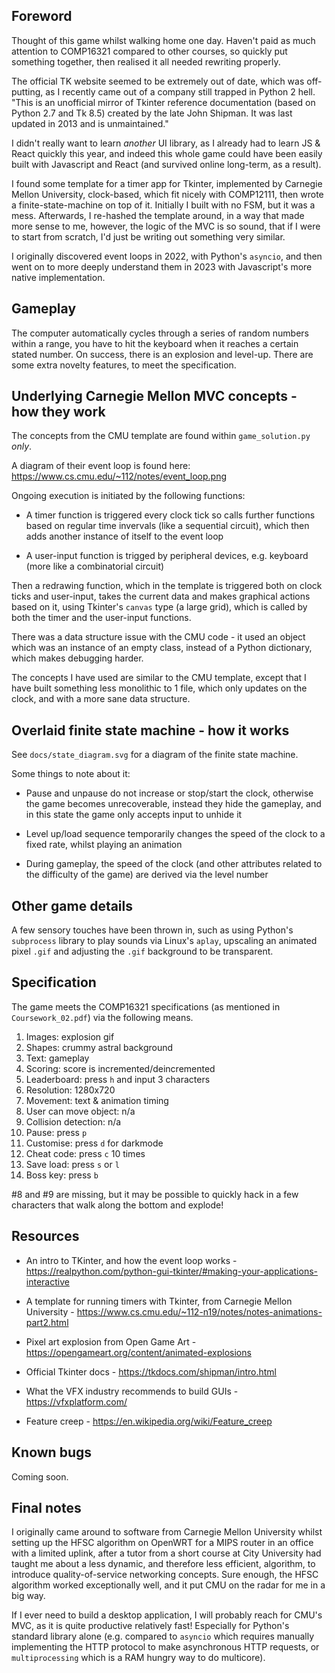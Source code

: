 
##  Foreword

Thought of this game whilst walking home one day. Haven't paid as much
attention to COMP16321 compared to other courses, so quickly put
something together, then realised it all needed rewriting properly.

The official TK website seemed to be extremely out of date, which was
off-putting, as I recently came out of a company still trapped in
Python 2 hell. "This is an unofficial mirror of Tkinter reference
documentation (based on Python 2.7 and Tk 8.5) created by the late
John Shipman.  It was last updated in 2013 and is unmaintained."

I didn't really want to learn *another* UI library, as I already had
to learn JS & React quickly this year, and indeed this whole game
could have been easily built with Javascript and React (and survived
online long-term, as a result).

I found some template for a timer app for Tkinter, implemented by
Carnegie Mellon University, clock-based, which fit nicely with
COMP12111, then wrote a finite-state-machine on top of it. Initially I
built with no FSM, but it was a mess. Afterwards, I re-hashed the
template around, in a way that made more sense to me, however, the
logic of the MVC is so sound, that if I were to start from scratch,
I'd just be writing out something very similar.

I originally discovered event loops in 2022, with Python's `asyncio`,
and then went on to more deeply understand them in 2023 with
Javascript's more native implementation.


##  Gameplay

The computer automatically cycles through a series of random numbers
within a range, you have to hit the keyboard when it reaches a certain
stated number. On success, there is an explosion and level-up. There
are some extra novelty features, to meet the specification.


##  Underlying Carnegie Mellon MVC concepts - how they work

The concepts from the CMU template are found within `game_solution.py`
*only*.

A diagram of their event loop is found here:
https://www.cs.cmu.edu/~112/notes/event_loop.png

Ongoing execution is initiated by the following functions:

- A timer function is triggered every clock tick so calls further
  functions based on regular time invervals (like a sequential
  circuit), which then adds another instance of itself to the event
  loop

- A user-input function is trigged by peripheral devices,
  e.g. keyboard (more like a combinatorial circuit)

Then a redrawing function, which in the template is triggered both on
clock ticks and user-input, takes the current data and makes graphical
actions based on it, using Tkinter's `canvas` type (a large grid),
which is called by both the timer and the user-input functions.

There was a data structure issue with the CMU code - it used an object
which was an instance of an empty class, instead of a Python
dictionary, which makes debugging harder.

The concepts I have used are similar to the CMU template, except that
I have built something less monolithic to 1 file, which only updates
on the clock, and with a more sane data structure.

##  Overlaid finite state machine - how it works

See `docs/state_diagram.svg` for a diagram of the finite state machine.

Some things to note about it:

- Pause and unpause do not increase or stop/start the clock, otherwise
  the game becomes unrecoverable, instead they hide the gameplay, and
  in this state the game only accepts input to unhide it

- Level up/load sequence temporarily changes the speed of the clock to
  a fixed rate, whilst playing an animation

- During gameplay, the speed of the clock (and other attributes
  related to the difficulty of the game) are derived via the level
  number


##  Other game details

A few sensory touches have been thrown in, such as using Python's
`subprocess` library to play sounds via Linux's `aplay`, upscaling
an animated pixel `.gif` and adjusting the `.gif` background to be
transparent.


##  Specification

The game meets the COMP16321 specifications (as mentioned in
`Coursework_02.pdf`) via the following means.

1. Images: explosion gif
2. Shapes: crummy astral background
3. Text: gameplay
4. Scoring: score is incremented/deincremented
5. Leaderboard: press `h` and input 3 characters
6. Resolution: 1280x720
7. Movement: text & animation timing
8. User can move object: n/a
9. Collision detection: n/a
10. Pause: press `p`
11. Customise: press `d` for darkmode
12. Cheat code: press `c` 10 times
13. Save load: press `s` or `l`
14. Boss key: press `b`

#8 and #9 are missing, but it may be possible to quickly hack in a few
characters that walk along the bottom and explode!


##  Resources

 - An intro to TKinter, and how the event loop works - https://realpython.com/python-gui-tkinter/#making-your-applications-interactive

- A template for running timers with Tkinter, from Carnegie Mellon University - https://www.cs.cmu.edu/~112-n19/notes/notes-animations-part2.html

- Pixel art explosion from Open Game Art - https://opengameart.org/content/animated-explosions

- Official Tkinter docs - https://tkdocs.com/shipman/intro.html

- What the VFX industry recommends to build GUIs -  https://vfxplatform.com/

- Feature creep - https://en.wikipedia.org/wiki/Feature_creep


##  Known bugs

Coming soon.


##  Final notes

I originally came around to software from Carnegie Mellon University
whilst setting up the HFSC algorithm on OpenWRT for a MIPS router in
an office with a limited uplink, after a tutor from a short course at
City University had taught me about a less dynamic, and therefore less
efficient, algorithm, to introduce quality-of-service networking
concepts. Sure enough, the HFSC algorithm worked exceptionally well,
and it put CMU on the radar for me in a big way.

If I ever need to build a desktop application, I will probably reach
for CMU's MVC, as it is quite productive relatively fast! Especially
for Python's standard library alone (e.g. compared to `asyncio` which
requires manually implementing the HTTP protocol to make asynchronous
HTTP requests, or `multiprocessing` which is a RAM hungry way to do
multicore).